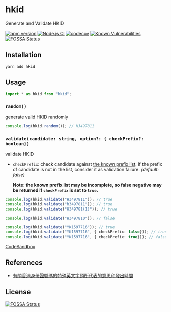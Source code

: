 # hkid

Generate and Validate HKID

[![npm version](https://badge.fury.io/js/hkid.svg)](https://badge.fury.io/js/hkid)
[![Node.js CI](https://github.com/tsekityam/hkid/actions/workflows/test.yml/badge.svg)](https://github.com/tsekityam/hkid/actions/workflows/test.yml)
[![codecov](https://codecov.io/gh/tsekityam/hkid/branch/main/graph/badge.svg?token=34ZuXbF3md)](https://codecov.io/gh/tsekityam/hkid)
[![Known Vulnerabilities](https://snyk.io/test/github/tsekityam/hkid/badge.svg)](https://snyk.io/test/github/tsekityam/hkid)
[![FOSSA Status](https://app.fossa.com/api/projects/git%2Bgithub.com%2Ftsekityam%2Fhkid.svg?type=shield)](https://app.fossa.com/projects/git%2Bgithub.com%2Ftsekityam%2Fhkid?ref=badge_shield)

## Installation

`yarn add hkid`

## Usage

```ts
import * as hkid from "hkid";
```

### `random()`

generate valid HKID randomly

```ts
console.log(hkid.random()); // H3497811
```

### `validate(candidate: string, option?: { checkPrefix?: boolean})`

validate HKID

- `checkPrefix`: check candidate against [the known prefix list](./src/index.ts#L38-L67). If the prefix of candidate is not in the list, consider it as validation failure. _(default: false)_

  **Note: the known prefix list may be incomplete, so false negative may be returned if `checkPrefix` is set to `true`.**

```ts
console.log(hkid.validate("H3497811")); // true
console.log(hkid.validate("h3497811")); // true
console.log(hkid.validate("H349781(1)")); // true

console.log(hkid.validate("H3497810")); // false

console.log(hkid.validate("YK1597716")); // true
console.log(hkid.validate("YK1597716", { checkPrefix: false})); // true
console.log(hkid.validate("YK1597716", { checkPrefix: true})); // false
```

[CodeSandbox](https://codesandbox.io/s/ts-example-ch7zj)

## References

- [有關香港身份證號碼的特殊英文字頭所代表的意思和發出時間](https://accessinfo.hk/en/request/you_guan_xiang_gang_shen_fen_zhe_2)

## License

[![FOSSA Status](https://app.fossa.com/api/projects/git%2Bgithub.com%2Ftsekityam%2Fhkid.svg?type=large)](https://app.fossa.com/projects/git%2Bgithub.com%2Ftsekityam%2Fhkid?ref=badge_large)
